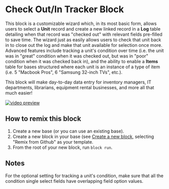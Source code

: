 # Check Out/In Tracker Block
This block is a customizable wizard which, in its most basic form, allows users to select a **Unit** record and create a new linked record in a **Log** table detailing when that record was "checked out" with relevant fields pre-filled to save time. The wizard just as easily allows users to check that unit back in to close out the log and make that unit available for selection once more. Advanced features include tracking a unit's condition over time (i.e. the unit was in "great" condition when it was checked out, but was in "poor" condition when it was checked back in), and the ability to enable a **Items** table for bases structured where each unit is an instance of a type of item (i.e. 5 "Macbook Pros", 6 "Samsung 32-inch TVs", etc.).

This block will make day-to-day data entry for inventory managers, IT departments, librarians, equipment rental businesses, and more all that much easier!

[![video preview](http://img.youtube.com/vi/AZPdeZNQwO4/0.jpg)](http://www.youtube.com/watch?v=AZPdeZNQwO4 "Video preview")

## How to remix this block
1. Create a new base (or you can use an existing base).
2. Create a new block in your base (see [Create a new block](https://airtable.com/developers/blocks/guides/hello-world-tutorial#create-a-new-block), selecting "Remix from Github" as your template.
3. From the root of your new block, run `block run`.

## Notes
For the optional setting for tracking a unit's condition, make sure that all the condition single select fields have overlapping field option values.